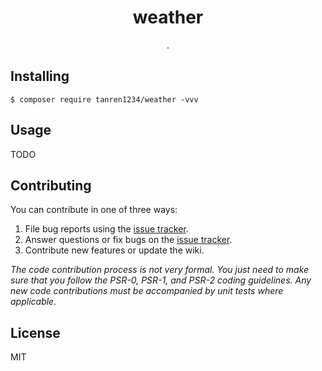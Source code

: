 <h1 align="center"> weather </h1>

<p align="center"> .</p>


## Installing

```shell
$ composer require tanren1234/weather -vvv
```

## Usage

TODO

## Contributing

You can contribute in one of three ways:

1. File bug reports using the [issue tracker](https://github.com/tanren1234/weather/issues).
2. Answer questions or fix bugs on the [issue tracker](https://github.com/tanren1234/weather/issues).
3. Contribute new features or update the wiki.

_The code contribution process is not very formal. You just need to make sure that you follow the PSR-0, PSR-1, and PSR-2 coding guidelines. Any new code contributions must be accompanied by unit tests where applicable._

## License

MIT